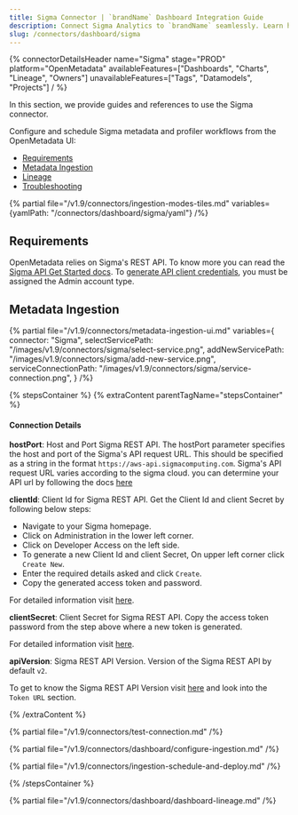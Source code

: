 ```yaml
---
title: Sigma Connector | `brandName` Dashboard Integration Guide
description: Connect Sigma Analytics to `brandName` seamlessly. Learn how to configure the Sigma dashboard connector for automated metadata extraction and lineage tracking.
slug: /connectors/dashboard/sigma
---
```


{% connectorDetailsHeader
  name="Sigma"
  stage="PROD"
  platform="OpenMetadata"
  availableFeatures=["Dashboards", "Charts", "Lineage", "Owners"]
  unavailableFeatures=["Tags", "Datamodels", "Projects"]
/ %}

In this section, we provide guides and references to use the Sigma connector.

Configure and schedule Sigma metadata and profiler workflows from the OpenMetadata UI:

- [Requirements](#requirements)
- [Metadata Ingestion](#metadata-ingestion)
- [Lineage](#lineage)
- [Troubleshooting](/connectors/dashboard/sigma/troubleshooting)

{% partial file="/v1.9/connectors/ingestion-modes-tiles.md" variables={yamlPath: "/connectors/dashboard/sigma/yaml"} /%}

## Requirements

OpenMetadata relies on Sigma's REST API. To know more you can read the [Sigma API Get Started docs](https://help.sigmacomputing.com/reference/get-started-sigma-api#about-the-api). To [generate API client credentials](https://help.sigmacomputing.com/reference/generate-client-credentials#user-requirements), you must be assigned the Admin account type.

## Metadata Ingestion

{% partial 
  file="/v1.9/connectors/metadata-ingestion-ui.md" 
  variables={
    connector: "Sigma", 
    selectServicePath: "/images/v1.9/connectors/sigma/select-service.png",
    addNewServicePath: "/images/v1.9/connectors/sigma/add-new-service.png",
    serviceConnectionPath: "/images/v1.9/connectors/sigma/service-connection.png",
} 
/%}

{% stepsContainer %}
{% extraContent parentTagName="stepsContainer" %}

#### Connection Details

**hostPort**: Host and Port Sigma REST API.
The hostPort parameter specifies the host and port of the Sigma's API request URL. This should be specified as a string in the format `https://aws-api.sigmacomputing.com`. Sigma's API request URL varies according to the sigma cloud. you can determine your API url by following the docs [here](https://help.sigmacomputing.com/reference/get-started-sigma-api#identify-your-api-request-url)

**clientId**: Client Id for Sigma REST API.
Get the Client Id and client Secret by following below steps:
- Navigate to your Sigma homepage.
- Click on Administration in the lower left corner.
- Click on Developer Access on the left side.
- To generate a new Client Id and client Secret, On upper left corner click `Create New`.
- Enter the required details asked and click `Create`.
- Copy the generated access token and password.

For detailed information visit [here](https://help.sigmacomputing.com/reference/generate-client-credentials#generate-api-client-credentials).

**clientSecret**: Client Secret for Sigma REST API.
Copy the access token password from the step above where a new token is generated.

For detailed information visit [here](https://help.sigmacomputing.com/reference/generate-client-credentials#generate-api-client-credentials).

**apiVersion**: Sigma REST API Version.
Version of the Sigma REST API by default `v2`.

To get to know the Sigma REST API Version visit [here](https://help.sigmacomputing.com/reference/get-started-sigma-api#identify-your-api-request-url) and look into the `Token URL` section.

{% /extraContent %}

{% partial file="/v1.9/connectors/test-connection.md" /%}

{% partial file="/v1.9/connectors/dashboard/configure-ingestion.md" /%}

{% partial file="/v1.9/connectors/ingestion-schedule-and-deploy.md" /%}

{% /stepsContainer %}

{% partial file="/v1.9/connectors/dashboard/dashboard-lineage.md" /%}
